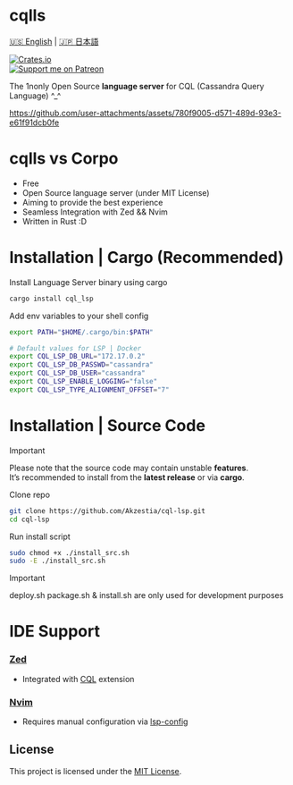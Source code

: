 # cqlls

[🇺🇸 English](README.md) | [🇯🇵 日本語](README_jap.md)

[![Crates.io](https://img.shields.io/crates/v/cql_lsp.svg)](https://crates.io/crates/cql_lsp)</br> 
[![Support me on Patreon](https://img.shields.io/endpoint.svg?url=https%3A%2F%2Fshieldsio-patreon.vercel.app%2Fapi%3Fusername%3Dakzestia%26type%3Dpatrons&style=for-the-badge)](https://patreon.com/akzestia)

The 1nonly Open Source **language server** for CQL (Cassandra Query Language) ^_^

https://github.com/user-attachments/assets/780f9005-d571-489d-93e3-e61f91dcb0fe

# cqlls vs Corpo 

- Free
- Open Source language server (under MIT License)
- Aiming to provide the best experience
- Seamless Integration with Zed && Nvim
- Written in Rust :D

# Installation | Cargo (Recommended)

Install Language Server binary using cargo
```sh
cargo install cql_lsp
```

Add env variables to your shell config

```sh
export PATH="$HOME/.cargo/bin:$PATH"

# Default values for LSP | Docker
export CQL_LSP_DB_URL="172.17.0.2"
export CQL_LSP_DB_PASSWD="cassandra"
export CQL_LSP_DB_USER="cassandra"
export CQL_LSP_ENABLE_LOGGING="false"
export CQL_LSP_TYPE_ALIGNMENT_OFFSET="7"
```

# Installation | Source Code

> [!IMPORTANT]
> Please note that the source code may contain unstable **features**. <br/>
> It’s recommended to install from the **latest release** or via **cargo**. <br/>

Clone repo
```sh
git clone https://github.com/Akzestia/cql-lsp.git                                                    
cd cql-lsp
```

Run install script
```sh
sudo chmod +x ./install_src.sh
sudo -E ./install_src.sh
```

> [!IMPORTANT]  
> deploy.sh package.sh & install.sh are only used for development purposes

# IDE Support

### [Zed](https://zed.dev/)
  - Integrated with [CQL](https://zed.dev/extensions?query=CQL) extension <br/>
### [Nvim](https://neovim.io/)
  - Requires manual configuration via [lsp-config](https://neovim.io/doc/user/lsp.html) <br/>

## License

This project is licensed under the [MIT License](LICENSE).
